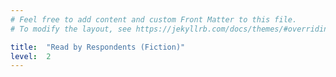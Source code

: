 ```yaml
---
# Feel free to add content and custom Front Matter to this file.
# To modify the layout, see https://jekyllrb.com/docs/themes/#overriding-theme-defaults

title:  "Read by Respondents (Fiction)"
level:  2
---
```


<script src="https://d3js.org/d3.v6.min.js" defer></script>
<script src="https://d3js.org/d3-scale.v3.min.js" defer></script>
<script src="js/companion_resp_read_fiction.js" defer></script>

<div class="chart" id="resp_read"></div>
